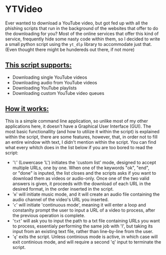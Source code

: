 # YTVideo
Ever wanted to download a YouTube video, but got fed up with all the phishing scripts that run in the background of the websites that offer to do the downloading for you?
Most of the online services that offer this kind of service, frequently hide some nasty code within them, so I decided to write a small python script using the ``yt_dlp`` library to accommodate just that. (Even thought there might be hundereds out there, if not more)

## <u>This script supports:</u><br>
<ul>
	  <li>  Downloading single YouTube videos</li>
	  <li>  Downloading audio from YouTube videos</li>
	  <li>  Downloading YouTube playlists</li>             
	  <li>  Downloading custom YouTube video queues</li>
</ul>

## <u>How it works:</u><br>
This is a simple command line application, so unlike most of my other applications here, it doesn't have a Graphical User Interface (GUI). 
The most basic functionallity (and how to utilize it within the script) is explained within the script, there are some features, however, 
that, in order not to fill an entire window with text, I didn't mention within the script. 
You can find what every whitch does in the list below if you are too bored to read the script:<br><ul>
	<li> '``l``' (Lowercase 'L') initiates the 'custom list' mode, designed to accept multiple URLs, one by one. When one of the keywords "ok", "end",<br> or "done" is inputed, the list closes and the scripts asks if you want to download them as videos or audio-only. Once one of the two valid answers is given, it proceeds with the download of each URL in the desired format, in the order inserted in the script.<br></li>
	<li>'``m``' will initiate music mode, and it will create an audio file containing the audio channel of the video's URL you inserted.<br></li>
	<li>'``c``' will initiate 'continuous mode', meaning it will enter a loop and constanlty prompt the user to input a URL of a video to process, after the previous operation is complete.<br></li>
	<li>'``txt``' will ask you to input the path to a txt file containing URLs you want to process, essentialy performing the same job with 'l', but taking its input from an existing text file, rather than line-by-line from the user.<br></li>
	<li>'``q``' exits the script. Unless continious mode is active, in which case will exit continious mode, and will require a second 'q' input to terminate the script.</li>
